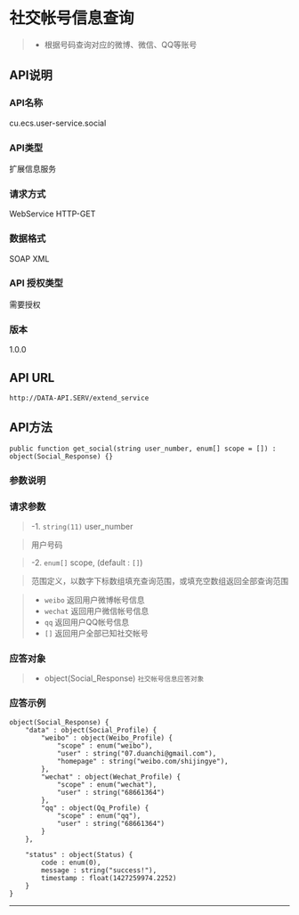 # 社交帐号信息查询

> - 根据号码查询对应的微博、微信、QQ等账号



## API说明

### API名称

cu.ecs.user-service.social

### API类型

扩展信息服务

### 请求方式

WebService HTTP-GET

### 数据格式

SOAP XML

### API 授权类型

需要授权

### 版本

1.0.0

## API URL

`http://DATA-API.SERV/extend_service`

## API方法

```
public function get_social(string user_number, enum[] scope = []) : object(Social_Response) {}
```

### 参数说明

### 请求参数

> -1. `string(11)` user_number

> 用户号码

> -2. `enum[]` scope, (default : `[]`)

> 范围定义，以数字下标数组填充查询范围，或填充空数组返回全部查询范围

> - `weibo` 返回用户微博帐号信息
> - `wechat` 返回用户微信帐号信息
> - `qq` 返回用户QQ帐号信息
> - `[]` 返回用户全部已知社交帐号


### 应答对象

> - object(Social_Response)             `社交帐号信息应答对象`

### 应答示例

```
object(Social_Response) {
    "data" : object(Social_Profile) {
        "weibo" : object(Weibo_Profile) {
            "scope" : enum("weibo"),
            "user" : string("07.duanchi@gmail.com"),
            "homepage" : string("weibo.com/shijingye"),
        },
        "wechat" : object(Wechat_Profile) {
            "scope" : enum("wechat"),
            "user" : string("68661364")
        },
        "qq" : object(Qq_Profile) {
            "scope" : enum("qq"),
            "user" : string("68661364")
        }
    },

    "status" : object(Status) {
        code : enum(0),
        message : string("success!"),
        timestamp : float(1427259974.2252)
    }
}
```
---
